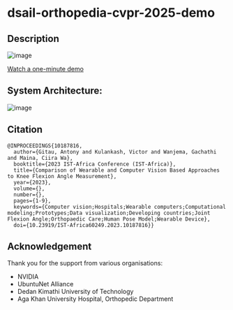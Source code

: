 # dsail-orthopedia-cvpr-2025-demo

## Description

![image](https://github.com/user-attachments/assets/36de02cd-85a0-42a5-baa6-93554f1e02cb)

[Watch a one-minute demo](https://youtu.be/PHuZLeWg2A8)


## System Architecture:
![image](https://github.com/user-attachments/assets/b70ee872-5053-40e1-a36e-ed25623bf2a1)


## Citation
    @INPROCEEDINGS{10187816,
      author={Gitau, Antony and Kulankash, Victor and Wanjema, Gachathi and Maina, Ciira Wa},
      booktitle={2023 IST-Africa Conference (IST-Africa)}, 
      title={Comparison of Wearable and Computer Vision Based Approaches to Knee Flexion Angle Measurement}, 
      year={2023},
      volume={},
      number={},
      pages={1-9},
      keywords={Computer vision;Hospitals;Wearable computers;Computational modeling;Prototypes;Data visualization;Developing countries;Joint Flexion Angle;Orthopaedic Care;Human Pose Model;Wearable Device},
      doi={10.23919/IST-Africa60249.2023.10187816}}



## Acknowledgement

Thank you for the support from various organisations:
- NVIDIA
- UbuntuNet Alliance
- Dedan Kimathi University of Technology
- Aga Khan University Hospital, Orthopedic Department

